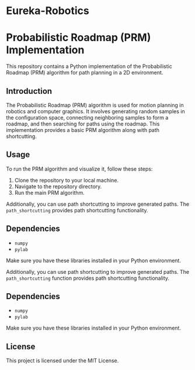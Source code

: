 # Eureka-Robotics
# Probabilistic Roadmap (PRM) Implementation

This repository contains a Python implementation of the Probabilistic Roadmap (PRM) algorithm for path planning in a 2D environment.

## Introduction

The Probabilistic Roadmap (PRM) algorithm is used for motion planning in robotics and computer graphics. It involves generating random samples in the configuration space, connecting neighboring samples to form a roadmap, and then searching for paths using the roadmap. This implementation provides a basic PRM algorithm along with path shortcutting.

## Usage

To run the PRM algorithm and visualize it, follow these steps:

1. Clone the repository to your local machine.
2. Navigate to the repository directory.
3. Run the main PRM algorithm.

Additionally, you can use path shortcutting to improve generated paths. The `path_shortcutting` provides path shortcutting functionality.

## Dependencies

- `numpy`
- `pylab`

Make sure you have these libraries installed in your Python environment.

Additionally, you can use path shortcutting to improve generated paths. The `path_shortcutting` function provides path shortcutting functionality.

## Dependencies

- `numpy`
- `pylab`

Make sure you have these libraries installed in your Python environment.

## License

This project is licensed under the MIT License.


